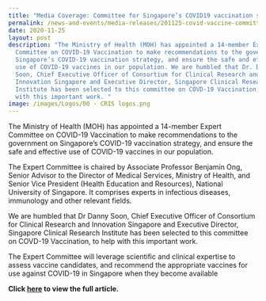 ```yaml
---
title: "Media Coverage: Committee for Singapore’s COVID19 vaccination strategy"
permalink: /news-and-events/media-releases/201125-covid-vaccine-committee/
date: 2020-11-25
layout: post
description: "The Ministry of Health (MOH) has appointed a 14-member Expert
  Committee on COVID-19 Vaccination to make recommendations to the government on
  Singapore’s COVID-19 vaccination strategy, and ensure the safe and effective
  use of COVID-19 vaccines in our population. We are humbled that Dr. Danny
  Soon, Chief Executive Officer of Consortium for Clinical Research and
  Innovation Singapore and Executive Director, Singapore Clinical Research
  Institute has been selected to this committee on COVD-19 Vaccination, to help
  with this important work. "
image: /images/Logos/00 - CRIS logos.png
---
```

The Ministry of Health (MOH) has appointed a 14-member Expert Committee on COVID-19 Vaccination to make recommendations to the government on Singapore’s COVID-19 vaccination strategy, and ensure the safe and effective use of COVID-19 vaccines in our population. 

The Expert Committee is chaired by Associate Professor Benjamin Ong, Senior Advisor to the Director of Medical Services, Ministry of Health, and Senior Vice President (Health Education and Resources), National University of Singapore. It comprises experts in infectious diseases, immunology and other relevant fields. 

We are humbled that Dr Danny Soon, Chief Executive Officer of Consortium for Clinical Research and Innovation Singapore and Executive Director, Singapore Clinical Research Institute has been selected to this committee on COVD-19 Vaccination, to help with this important work. 

The Expert Committee will leverage scientific and clinical expertise to assess vaccine candidates, and recommend the appropriate vaccines for use against COVID-19 in Singapore when they become available

**Click [here](https://www.straitstimes.com/singapore/health/14-member-committee-appointed-to-make-recommendations-on-covid-19-vaccination-here) to view the full article.**